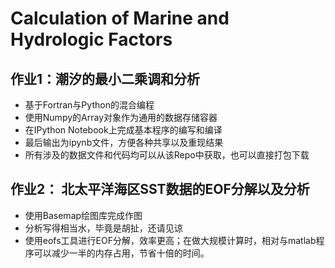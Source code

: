 Calculation of Marine and Hydrologic Factors
============================================



## 作业1：潮汐的最小二乘调和分析

- 基于Fortran与Python的混合编程
- 使用Numpy的Array对象作为通用的数据存储容器
- 在IPython Notebook上完成基本程序的编写和编译
- 最后输出为ipynb文件，方便各种共享以及重现结果
- 所有涉及的数据文件和代码均可以从该Repo中获取，也可以直接打包下载


## 作业2： 北太平洋海区SST数据的EOF分解以及分析

- 使用Basemap绘图库完成作图
- 分析写得相当水，毕竟是胡扯，还请见谅
- 使用eofs工具进行EOF分解，效率更高；在做大规模计算时，相对与matlab程序可以减少一半的内存占用，节省十倍的时间。
